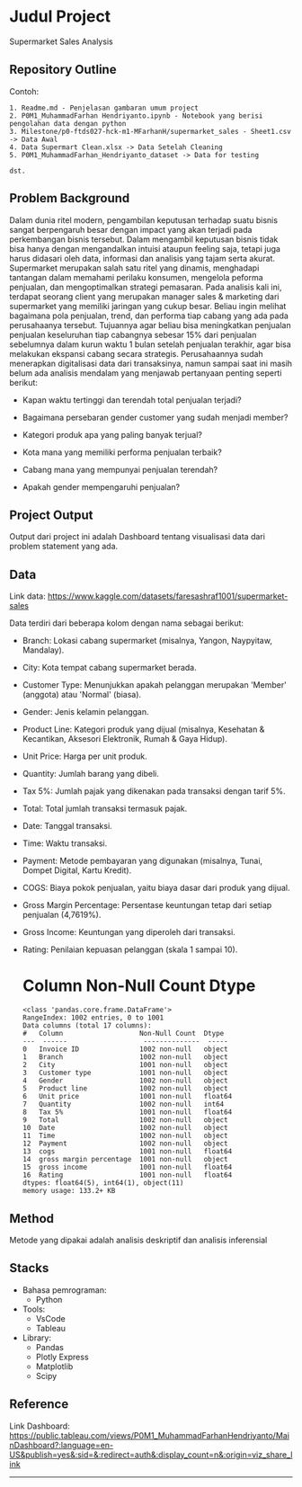 # Judul Project

Supermarket Sales Analysis

## Repository Outline

Contoh:

```
1. Readme.md - Penjelasan gambaran umum project
2. P0M1_MuhammadFarhan Hendriyanto.ipynb - Notebook yang berisi pengolahan data dengan python
3. Milestone/p0-ftds027-hck-m1-MFarhanH/supermarket_sales - Sheet1.csv -> Data Awal
4. Data Supermart Clean.xlsx -> Data Setelah Cleaning
5. P0M1_MuhammadFarhan_Hendriyanto_dataset -> Data for testing

dst.
```

## Problem Background

Dalam dunia ritel modern, pengambilan keputusan terhadap suatu bisnis sangat berpengaruh besar dengan impact yang akan terjadi pada perkembangan bisnis tersebut. Dalam mengambil keputusan bisnis tidak bisa hanya dengan mengandalkan intuisi ataupun feeling saja, tetapi juga harus didasari oleh data, informasi dan analisis yang tajam serta akurat. Supermarket merupakan salah satu ritel yang dinamis, menghadapi tantangan dalam memahami perilaku konsumen, mengelola peforma penjualan, dan mengoptimalkan strategi pemasaran. Pada analisis kali ini, terdapat seorang client yang merupakan manager sales & marketing dari supermarket yang memiliki jaringan yang cukup besar. Beliau ingin melihat bagaimana pola penjualan, trend, dan performa tiap cabang yang ada pada perusahaanya tersebut. Tujuannya agar beliau bisa meningkatkan penjualan penjualan keseluruhan tiap cabangnya sebesar 15% dari penjualan sebelumnya dalam kurun waktu 1 bulan setelah penjualan terakhir, agar bisa melakukan ekspansi cabang secara strategis. Perusahaannya sudah menerapkan digitalisasi data dari transaksinya, namun sampai saat ini masih belum ada analisis mendalam yang menjawab pertanyaan penting seperti berikut: 

- Kapan waktu tertinggi dan terendah total penjualan terjadi? 

- Bagaimana persebaran gender customer yang sudah menjadi member? 

- Kategori produk apa yang paling banyak terjual? 

- Kota mana yang memiliki performa penjualan terbaik? 

- Cabang mana yang mempunyai penjualan terendah? 

- Apakah gender mempengaruhi penjualan?

## Project Output

Output dari project ini adalah Dashboard tentang visualisasi data dari problem statement yang ada.

## Data

Link data: https://www.kaggle.com/datasets/faresashraf1001/supermarket-sales

Data terdiri dari beberapa kolom dengan nama sebagai berikut:

- Branch: Lokasi cabang supermarket (misalnya, Yangon, Naypyitaw, Mandalay).
- City: Kota tempat cabang supermarket berada.
- Customer Type: Menunjukkan apakah pelanggan merupakan 'Member' (anggota) atau 'Normal' (biasa).
- Gender: Jenis kelamin pelanggan.
- Product Line: Kategori produk yang dijual (misalnya, Kesehatan & Kecantikan, Aksesori Elektronik, Rumah & Gaya Hidup).
- Unit Price: Harga per unit produk.
- Quantity: Jumlah barang yang dibeli.
- Tax 5%: Jumlah pajak yang dikenakan pada transaksi dengan tarif 5%.
- Total: Total jumlah transaksi termasuk pajak.
- Date: Tanggal transaksi.
- Time: Waktu transaksi.
- Payment: Metode pembayaran yang digunakan (misalnya, Tunai, Dompet Digital, Kartu Kredit).
- COGS: Biaya pokok penjualan, yaitu biaya dasar dari produk yang dijual.
- Gross Margin Percentage: Persentase keuntungan tetap dari setiap penjualan (4,7619%).
- Gross Income: Keuntungan yang diperoleh dari transaksi.
- Rating: Penilaian kepuasan pelanggan (skala 1 sampai 10).

  # Column Non-Null Count Dtype

  ```
  <class 'pandas.core.frame.DataFrame'>
  RangeIndex: 1002 entries, 0 to 1001
  Data columns (total 17 columns):
  #   Column                   Non-Null Count  Dtype  
  ---  ------                   --------------  -----  
  0   Invoice ID               1002 non-null   object 
  1   Branch                   1002 non-null   object 
  2   City                     1001 non-null   object 
  3   Customer type            1001 non-null   object 
  4   Gender                   1002 non-null   object 
  5   Product line             1002 non-null   object 
  6   Unit price               1001 non-null   float64
  7   Quantity                 1002 non-null   int64  
  8   Tax 5%                   1001 non-null   float64
  9   Total                    1002 non-null   object 
  10  Date                     1002 non-null   object 
  11  Time                     1002 non-null   object 
  12  Payment                  1002 non-null   object 
  13  cogs                     1001 non-null   float64
  14  gross margin percentage  1001 non-null   object 
  15  gross income             1001 non-null   float64
  16  Rating                   1001 non-null   float64
  dtypes: float64(5), int64(1), object(11)
  memory usage: 133.2+ KB
  ```

## Method

Metode yang dipakai adalah analisis deskriptif dan analisis inferensial

## Stacks

- Bahasa pemrograman: 
  - Python
- Tools: 
  - VsCode
  - Tableau
- Library: 
  - Pandas 
  - Plotly Express 
  - Matplotlib
  - Scipy

## Reference

Link Dashboard: https://public.tableau.com/views/P0M1_MuhammadFarhanHendriyanto/MainDashboard?:language=en-US&publish=yes&:sid=&:redirect=auth&:display_count=n&:origin=viz_share_link

---
